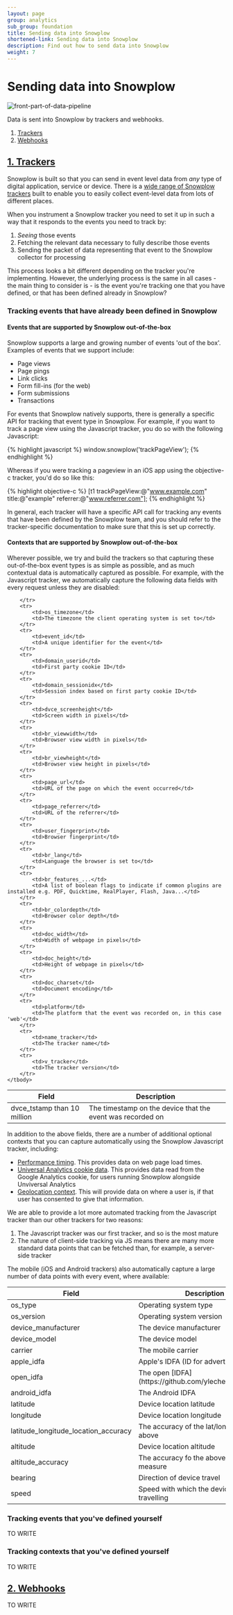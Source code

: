 ```yaml
---
layout: page
group: analytics
sub_group: foundation
title: Sending data into Snowplow
shortened-link: Sending data into Snowplow
description: Find out how to send data into Snowplow
weight: 7
---
```


# Sending data into Snowplow

![front-part-of-data-pipeline](/assets/img/architecture/snowplow-architecture-1-trackers-and-webhooks.png)

Data is sent into Snowplow by trackers and webhooks.

1. [Trackers](#trackers)
2. [Webhooks](#webhooks)

<h2><a href="#trackers">1. Trackers</a></h2>

Snowplow is built so that you can send in event level data from *any* type of digital application, service or device. There is a [wide range of Snowplow trackers](https://github.com/snowplow?query=tracker) built to enable you to easily collect event-level data from lots of different places.

When you instrument a Snowplow tracker you need to set it up in such a way that it responds to the events you need to track by:

1. _Seeing_ those events
2. Fetching the relevant data necessary to fully describe those events
3. Sending the packet of data representing that event to the Snowplow collector for processing

This process looks a bit different depending on the tracker you're implementing. However, the underlying process is the same in all cases - the main thing to consider is - is the event you're tracking one that you have defined, or that has been defined already in Snowplow?

### Tracking events that have already been defined in Snowplow

#### Events that are supported by Snowplow out-of-the-box

Snowplow supports a large and growing number of events 'out of the box'. Examples of events that we support include:

* Page views
* Page pings
* Link clicks
* Form fill-ins (for the web)
* Form submissions
* Transactions

For events that Snowplow natively supports, there is generally a specific API for tracking that event type in Snowplow. For example, if you want to track a page view using the Javascript tracker, you do so with the following Javascript:

{% highlight javascript %}
window.snowplow('trackPageView');
{% endhighlight %}

Whereas if you were tracking a pageview in an iOS app using the objective-c tracker, you'd do so like this:

{% highlight objective-c %}
[t1 trackPageView:@"www.example.com" title:@"example" referrer:@"www.referrer.com"];
{% endhighlight %}

In general, each tracker will have a specific API call for tracking any events that have been defined by the Snowplow team, and you should refer to the tracker-specific documentation to make sure that this is set up correctly.

#### Contexts that are supported by Snowplow out-of-the-box

Wherever possible, we try and build the trackers so that capturing these out-of-the-box event types is as simple as possible, and as much contextual data is automatically captured as possible. For example, with the Javascript tracker, we automatically capture the following data fields with every request unless they are disabled:

<table class="table table-striped">
    <thead>
        <tr>
            <th>Field</th>
            <th>Description</th>
        </tr>
    </thead>
    <tbody>
    	<tr>
    		<td>dvce_tstamp than 10 million</td>
    		<td>The timestamp on the device that the event was recorded on</td>
    		
    	</tr>
    	<tr>
    		<td>os_timezone</td>
    		<td>The timezone the client operating system is set to</td>
    	</tr>
    	<tr>
    		<td>event_id</td>
    		<td>A unique identifier for the event</td>
    	</tr>
    	<tr>
    		<td>domain_userid</td>
    		<td>First party cookie ID</td>
    	</tr>
    	<tr>
    		<td>domain_sessionidx</td>
    		<td>Session index based on first party cookie ID</td>
    	</tr>
    	<tr>
    		<td>dvce_screenheight</td>
    		<td>Screen width in pixels</td>
    	</tr>
    	<tr>
    		<td>br_viewwidth</td>
    		<td>Browser view width in pixels</td>
    	</tr>
    	<tr>
    		<td>br_viewheight</td>
    		<td>Browser view height in pixels</td>
    	</tr>
    	<tr>
    		<td>page_url</td>
    		<td>URL of the page on which the event occurred</td>
    	</tr>
    	<tr>
    		<td>page_referrer</td>
    		<td>URL of the referrer</td>
    	</tr>
    	<tr>
    		<td>user_fingerprint</td>
    		<td>Browser fingerprint</td>
    	</tr>
    	<tr>
    		<td>br_lang</td>
    		<td>Language the browser is set to</td>
    	</tr>
    	<tr>
    		<td>br_features_...</td>
    		<td>A list of boolean flags to indicate if common plugins are installed e.g. PDF, Quicktime, RealPlayer, Flash, Java...</td>
    	</tr>
    	<tr>
    		<td>br_colordepth</td>
    		<td>Browser color depth</td>
    	</tr>
    	<tr>
    		<td>doc_width</td>
    		<td>Width of webpage in pixels</td>
    	</tr>
    	<tr>
    		<td>doc_height</td>
    		<td>Height of webpage in pixels</td>
    	</tr>
    	<tr>
    		<td>doc_charset</td>
    		<td>Document encoding</td>
    	</tr>
    	<tr>
    		<td>platform</td>
    		<td>The platform that the event was recorded on, in this case 'web'</td>
    	</tr>
    	<tr>
    		<td>name_tracker</td>
    		<td>The tracker name</td>
    	</tr>
    	<tr>
    		<td>v_tracker</td>
    		<td>The tracker version</td>
    	</tr>
    </tbody>
</table>



In addition to the above fields, there are a number of additional optional contexts that you can capture automatically using the Snowplow Javascript tracker, including:

* [Performance timing](https://github.com/snowplow/snowplow/wiki/1-General-parameters-for-the-Javascript-tracker#predefined-contexts). This provides data on web page load times.
* [Universal Analytics cookie data](https://github.com/snowplow/snowplow/wiki/1-General-parameters-for-the-Javascript-tracker#22132-gacookies-context). This provides data read from the Google Analytics cookie, for users running Snowplow alongside Unviversal Analytics
* [Geolocation context](https://github.com/snowplow/snowplow/wiki/1-General-parameters-for-the-Javascript-tracker#22133-geolocation-context). This will provide data on where a user is, if that user has consented to give that information.

We are able to provide a lot more automated tracking from the Javascript tracker than our other trackers for two reasons:

1. The Javascript tracker was our first tracker, and so is the most mature
2. The nature of client-side tracking via JS means there are many more standard data points that can be fetched than, for example, a server-side tracker

The mobile (iOS and Android trackers) also automatically capture a large number of data points with every event, where available:


<table class="table table-striped">
    <thead>
        <tr>
            <th>Field</th>
            <th>Description</th>
        </tr>
    </thead>
    <tbody>
    	<tr>
    		<td>os_type</td>
    		<td>Operating system type </td>
    	</tr>
    	<tr>
    		<td>os_version</td>
    		<td>Operating system version</td>
    	</tr>
    	<tr>
    		<td>device_manufacturer</td>
    		<td>The device manufacturer</td>
    	</tr>
    	<tr>
    		<td>device_model</td>
    		<td>The device model</td>
    	</tr>
    	<tr>
    		<td>carrier</td>
    		<td>The mobile carrier</td>
    	</tr>
    	<tr>
    		<td>apple_idfa</td>
    		<td>Apple's IDFA (ID for advertisers)</td>
    	</tr>
    	<tr>
    		<td>open_idfa</td>
    		<td>The open [IDFA](https://github.com/ylechelle/OpenIDFA)</td>
    	</tr>
    	<tr>
    		<td>android_idfa</td>
    		<td>The Android IDFA</td>
    	</tr>
    	<tr>
    		<td>latitude</td>
    		<td>Device location latitude</td>
    	</tr>
    	<tr>
    		<td>longitude</td>
    		<td>Device location longitude</td>
    	</tr>
    	<tr>
    		<td>latitude_longitude_location_accuracy</td>
    		<td>The accuracy of the lat/long measures above</td>
    	</tr>
    	<tr>
    		<td>altitude</td>
    		<td>Device location altitude</td>
    	</tr>
    	<tr>
    		<td>altitude_accuracy</td>
    		<td>The accuracy fo the above altitude measure</td>
    	</tr>
    	<tr>
    		<td>bearing</td>
    		<td>Direction of device travel</td>
    	</tr>
    	<tr>
    		<td>speed</td>
    		<td>Speed with which the device is travelling</td>
    	</tr>
    </tbody>
</table>


### Tracking events that you've defined yourself

TO WRITE

### Tracking contexts that you've defined yourself

TO WRITE

<h2><a href="#webhooks">2. Webhooks</a></h2>

TO WRITE

